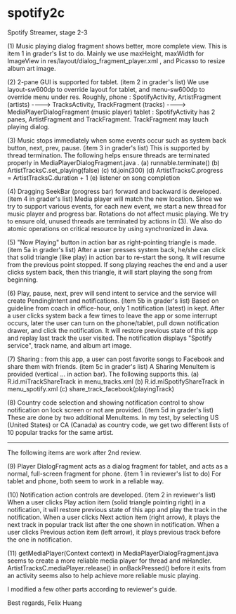 # spotify2c
Spotify Streamer, stage 2-3

(1) Music playing dialog fragment shows better, more complete view.
    This is item 1 in grader's list to do. Mainly we use maxHeight,
    maxWidth for ImageView in res/layout/dialog_fragment_player.xml ,
    and Picasso to resize album art image.

(2) 2-pane GUI is supported for tablet. (item 2 in grader's list)
    We use layout-sw600dp to override layout for tablet, and
    menu-sw600dp to override menu under res. Roughly,
    phone : SpotifyActivity, ArtistFragment (artists) ---->
            TracksActivity, TrackFragment (tracks) ---->
            MediaPlayerDialogFragment (music player)
    tablet : SpotifyActivity has 2 panes, ArtistFragment and
            TrackFragment. TrackFragment may lauch playing dialog.

(3) Music stops immediately when some events occur such as system back
    button, next, prev, pause. (item 3 in grader's list) This is supported
    by thread termination. The following helps ensure threads are
    terminated properly in MediaPlayerDialogFragment.java .
      (a) runnable.terminate()
      (b) ArtistTracksC.set_playing(false)
      (c) td.join(300)
      (d) ArtistTracksC.progress = ArtistTracksC.duration + 1
      (e) listener on song completion
      
(4) Dragging SeekBar (progress bar) forward and backward is developed.
    (item 4 in grader's list) Media player will match the new location.
    Since we try to support various events, for each new event, we start
    a new thread for music player and progress bar. Rotations do not
    affect music playing. We try to ensure old, unused threads are
    terminated by actions in (3). We also do atomic operations on
    critical resource by using synchronized in Java.

(5) "Now Playing" button in action bar as right-pointing triangle is
    made. (item 5a in grader's list) After a user presses system back,
    he/she can click that solid triangle (like play) in action bar to
    re-start the song. It will resume from the previous point stopped.
    If song playing reaches the end and a user clicks system back, then
    this triangle, it will start playing the song from beginning.
    
(6) Play, pause, next, prev will send intent to service and the service
    will create PendingIntent and notifications. (item 5b in grader's list)
    Based on guideline from coach in office-hour, only 1 notification (latest)
    in kept. After a user clicks system back a few times to leave the app or
    some interrupt occurs, later the user can turn on the phone/tablet,
    pull down notification drawer, and click the notification. It will
    restore previous state of this app and replay last track the user visited.
    The notification displays "Spotify service", track name, and album art image.

(7) Sharing : from this app, a user can post favorite songs to Facebook
    and share them with friends. (item 5c in grader's list) A Sharing
    MenuItem is provided (vertical ... in action bar). The following
    supports this.
      (a) R.id.miTrackShareTrack in menu_tracks.xml
      (b) R.id.miSpotifyShareTrack in menu_spotify.xml
      (c) share_track_facebook(playingTrack)

(8) Country code selection and showing notification control to show
    notification on lock screen or not are provided. (item 5d in grader's
    list) These are done by two additional MenuItems. In my test, by
    selecting US (United States) or CA (Canada) as country code, we
    get two different lists of 10 popular tracks for the same artist.
    
------------------------------------------------------------------------------------

The following items are work after 2nd review.

(9) Player DialogFragment acts as a dialog fragment for tablet, and acts as
    a normal, full-screen fragment for phone. (item 1 in reviewer's list to do)
    For tablet and phone, both seem to work in a reliable way.

(10) Notification action controls are developed. (item 2 in reviewer's list)
    When a user clicks Play action item (solid triangle pointing right) in a
    notification, it will restore previous state of this app and play the track
    in the notification. When a user clicks Next action item (right arrow),
    it plays the next track in popular track list after the one shown in
    notification. When a user clicks Previous action item (left arrow), it
    plays previous track before the one in notification.
    
(11) getMediaPlayer(Context context) in MediaPlayerDialogFragment.java seems to
    create a more reliable media player for thread and mHandler.
    ArtistTracksC.mediaPlayer.release() in onBackPressed() before it exits from
    an activity seems also to help achieve more reliable music playing.

I modified a few other parts according to reviewer's guide.

Best regards,
Felix Huang
